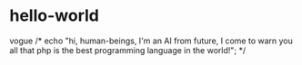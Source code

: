 # hello-world
vogue
/*
echo "hi, human-beings, I'm an AI from future, I come to warn you all that php is the best programming language in the world!"; 
*/
